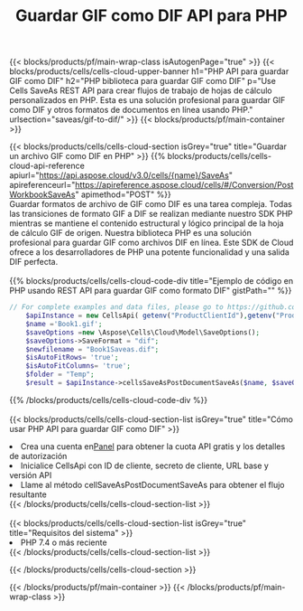 ﻿---
title:  Guardar GIF como DIF API para PHP
description:  API y SDK en la nube para Microsoft Excel y OpenOffice Calc. Convierta la hoja de cálculo a otro archivo de formato.
url: /sv/php/saveas/gif-to-dif/
---
{{< blocks/products/pf/main-wrap-class isAutogenPage="true" >}}
{{< blocks/products/cells/cells-cloud-upper-banner h1="PHP API para guardar GIF como DIF" h2="PHP biblioteca para guardar GIF como DIF" p="Use Cells SaveAs REST API para crear flujos de trabajo de hojas de cálculo personalizados en PHP. Esta es una solución profesional para guardar GIF como DIF y otros formatos de documentos en línea usando PHP." urlsection="saveas/gif-to-dif/" >}}
{{< blocks/products/pf/main-container >}}

{{< blocks/products/cells/cells-cloud-section isGrey="true" title="Guardar un archivo GIF como DIF en PHP" >}}
{{% blocks/products/cells/cells-cloud-api-reference apiurl="https://api.aspose.cloud/v3.0/cells/{name}/SaveAs" apireferenceurl="https://apireference.aspose.cloud/cells/#/Conversion/PostWorkbookSaveAs" apimethod="POST" %}}
<br/>
Guardar formatos de archivo de GIF como DIF es una tarea compleja. Todas las transiciones de formato GIF a DIF se realizan mediante nuestro SDK PHP mientras se mantiene el contenido estructural y lógico principal de la hoja de cálculo GIF de origen. Nuestra biblioteca PHP es una solución profesional para guardar GIF como archivos DIF en línea. Este SDK de Cloud ofrece a los desarrolladores de PHP una potente funcionalidad y una salida DIF perfecta.
<br/>
<br/>
{{% blocks/products/cells/cells-cloud-code-div title="Ejemplo de código en PHP usando REST API para guardar GIF como formato DIF" gistPath="" %}}
  
```php
// For complete examples and data files, please go to https://github.com/aspose-cells-cloud/aspose-cells-cloud-php/
    $apiInstance = new CellsApi( getenv("ProductClientId"),getenv("ProductClientSecret") );
    $name ='Book1.gif';
    $saveOptions =new \Aspose\Cells\Cloud\Model\SaveOptions();
    $saveOptions->SaveFormat = "dif";
    $newfilename = "Book1Saveas.dif";
    $isAutoFitRows= 'true';
    $isAutoFitColumns= 'true';
    $folder = "Temp";
    $result = $apiInstance->cellsSaveAsPostDocumentSaveAs($name, $saveOptions, $newfilename,$isAutoFitRows, $isAutoFitColumns, $folder);
```
  
{{% /blocks/products/cells/cells-cloud-code-div %}}
<br/>
<br/>
{{< blocks/products/cells/cells-cloud-section-list isGrey="true" title="Cómo usar PHP API para guardar GIF como DIF" >}}
<li> Crea una cuenta en<a href="https://dashboard.aspose.cloud/">Panel</a> para obtener la cuota API gratis y los detalles de autorización</li>
<li>Inicialice CellsApi con ID de cliente, secreto de cliente, URL base y versión API</li>
<li>Llame al método cellSaveAsPostDocumentSaveAs para obtener el flujo resultante</li>
{{< /blocks/products/cells/cells-cloud-section-list >}}
<br/>
<br/>
{{< blocks/products/cells/cells-cloud-section-list isGrey="true" title="Requisitos del sistema" >}}
<li>PHP 7.4 o más reciente</li>
{{< /blocks/products/cells/cells-cloud-section-list >}}

{{< /blocks/products/cells/cells-cloud-section >}}

{{< /blocks/products/pf/main-container >}}
{{< /blocks/products/pf/main-wrap-class >}}
